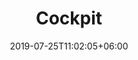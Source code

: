 ---
title: "Cockpit"
date: 2019-07-25T11:02:05+06:00
icon: "ti-dashboard"
description: "Dein Dashboard, schnelle Analysen, Kontakt-, und Dokumentverwaltung"
type : "pages"
---